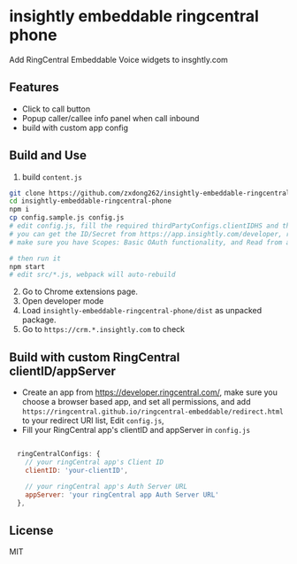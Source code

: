 # insightly embeddable ringcentral phone
Add RingCentral Embeddable Voice widgets to insghtly.com

## Features
- Click to call button
- Popup caller/callee info panel when call inbound
- build with custom app config

## Build and Use

1. build `content.js`
```bash
git clone https://github.com/zxdong262/insightly-embeddable-ringcentral-phone.git
cd insightly-embeddable-ringcentral-phone
npm i
cp config.sample.js config.js
# edit config.js, fill the required thirdPartyConfigs.clientIDHS and thirdPartyConfigs.clientSecretHS
# you can get the ID/Secret from https://app.insightly.com/developer, register and create an app,
# make sure you have Scopes: Basic OAuth functionality, and Read from and write to my: Contacts checked.

# then run it
npm start
# edit src/*.js, webpack will auto-rebuild
```

2. Go to Chrome extensions page.
3. Open developer mode
4. Load `insightly-embeddable-ringcentral-phone/dist` as unpacked package.
5. Go to `https://crm.*.insightly.com` to check

## Build with custom RingCentral clientID/appServer

- Create an app from https://developer.ringcentral.com/, make sure you choose a browser based app, and set all permissions, and add `https://ringcentral.github.io/ringcentral-embeddable/redirect.html` to your redirect URI list, Edit `config.js`,
- Fill your RingCentral app's clientID and appServer in `config.js`
```js

  ringCentralConfigs: {
    // your ringCentral app's Client ID
    clientID: 'your-clientID',

    // your ringCentral app's Auth Server URL
    appServer: 'your ringCentral app Auth Server URL'
  },
```

## License
MIT




